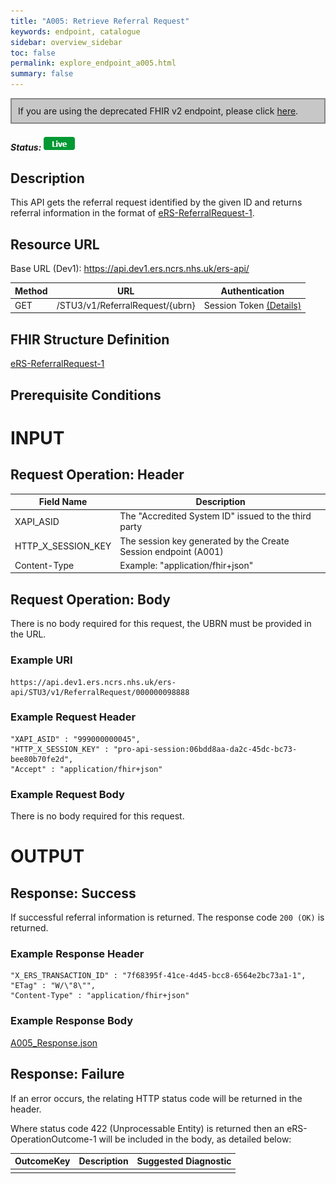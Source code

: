```yaml
---
title: "A005: Retrieve Referral Request"
keywords: endpoint, catalogue
sidebar: overview_sidebar
toc: false
permalink: explore_endpoint_a005.html
summary: false
---
```


<div style="border: 2px solid #888888; padding: 10px; background: #c7c7c7;">If you are using the deprecated FHIR v2 endpoint, please click <a href="explore_endpoint_a005_DSTU2.html">here</a>.</div>

##### Status: ![Live](images/icons/api_live.png)

## Description
This API gets the referral request identified by the given ID and returns referral information in the format of [eRS-ReferralRequest-1](https://fhir.nhs.uk/STU3/StructureDefinition/eRS-ReferralRequest-1).

## Resource URL

Base URL (Dev1): https://api.dev1.ers.ncrs.nhs.uk/ers-api/  

| Method       | URL | Authentication |
| -------------| --- | ---------------- |
| GET | /STU3/v1/ReferralRequest/{ubrn} | Session Token [(Details)](develop_business_flow_bf001.html) |


## FHIR Structure Definition
[eRS-ReferralRequest-1](https://fhir.nhs.uk/STU3/StructureDefinition/eRS-ReferralRequest-1)

## Prerequisite Conditions


# INPUT

## Request Operation: Header

| Field Name | Description |
| ---------- | ------------- |
| XAPI_ASID | The "Accredited System ID" issued to the third party |
| HTTP_X_SESSION_KEY | The session key generated by the Create Session endpoint (A001) |
| Content-Type | Example: "application/fhir+json" |

## Request Operation: Body
There is no body required for this request, the UBRN must be provided in the URL.


### Example URI
```http
https://api.dev1.ers.ncrs.nhs.uk/ers-api/STU3/v1/ReferralRequest/000000098888
```

### Example Request Header
```http
"XAPI_ASID" : "999000000045",
"HTTP_X_SESSION_KEY" : "pro-api-session:06bdd8aa-da2c-45dc-bc73-bee80b70fe2d",
"Accept" : "application/fhir+json"
```

### Example Request Body
There is no body required for this request.

# OUTPUT
## Response: Success
If successful referral information is returned. The response code `200 (OK)` is returned.

### Example Response Header
```http
"X_ERS_TRANSACTION_ID" : "7f68395f-41ce-4d45-bcc8-6564e2bc73a1-1",
"ETag" : "W/\"8\"",
"Content-Type" : "application/fhir+json"
```

### Example Response Body
[A005_Response.json](downloads/json/A005_Response.json)

## Response: Failure
If an error occurs, the relating HTTP status code will be returned in the header.  

Where status code 422 (Unprocessable Entity) is returned then an eRS-OperationOutcome-1 will be included in the body, as detailed below:


| OutcomeKey | Description | Suggested Diagnostic |
| ---------- | ----------- | -------------------- |
| | | |
